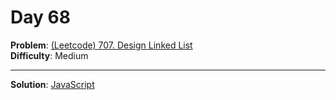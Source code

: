 # Day 68

**Problem**: [(Leetcode) 707. Design Linked List](https://leetcode.com/problems/design-linked-list/)  
**Difficulty**: Medium

---

**Solution**: [JavaScript](../solutions/design-linked-list.js)

